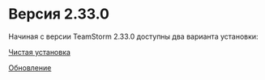 # Версия 2.33.0

Начиная с версии TeamStorm 2.33.0 доступны два варианта установки:

[Чистая установка](https://docs.teamstorm.io/rukovodstva/rukovodstvo-sistemnogo-administratora-teamstorm/versiya-2.33.0/chistaya-ustanovka)&#x20;

[Обновление ](https://docs.teamstorm.io/rukovodstva/rukovodstvo-sistemnogo-administratora-teamstorm/versiya-2.33.0/obnovlenie-s-versii-2.0.0)
